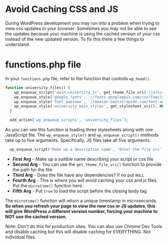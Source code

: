 # Avoid Caching CSS and JS

During WordPress development you may run into a problem when trying to view css updates in your browser. Sometimes you may not be able to see the updates because your machine is using the cached version of your css instead of the new updated version. To fix this there a few things to understand.

# functions.php file

In your `functions.php` file, refer to the function that controls `wp_head()`.

```php
function university_files() {
    wp_enqueue_script('main_university_js', get_theme_file_uri('/js/scripts-bundled.js'), NULL, microtime(), true);
    wp_enqueue_style('google_fonts', '//fonts.googleapis.com/css?family=Roboto+Condensed:300,300i,400,400i,700,700i|Roboto:100,300,400,400i,700,700i');
    wp_enqueue_style('font_awesome', '//maxcdn.bootstrapcdn.com/font-awesome/4.7.0/css/font-awesome.min.css');
    wp_enqueue_style('university_main_styles', get_stylesheet_uri(), NULL, microtime());
  }

  add_action('wp_enqueue_scripts', 'university_files');
```

As you can see this function is loading three stylesheets along with one JavaScript file. The `wp_enqueue_style()` and `wp_enqueue_script()` methods take up to five arguments. Specifically, JS files take all five arguments.

```php
  wp_enqueue_script('Make up a description name', 'Enter the file uri', 'Does it have any dependencies?', 'Make up a version number', 'Do you want to load this file right before the closing body tag?');
```

- **First Arg** - Make up a suitible name describing your script or css file
- **Second Arg** - You can use the `get_theme_file_uri()` function to provide the path for the file
- **Third Arg** - Does the file have any dependencies? If no put `NULL`
- **Fourth Arg** - This is where you will avoid caching your css and js files. Put the `microtime()` function here.
- **Fifth Arg** - Put `true` to load the script before the closing body tag

The `microtime()` function will return a unique timestamp in microseconds. **So when you refresh your page to view the new css or JS updates, this will give WordPress a different version number, forcing your machine to NOT use the cached version.**

Note: Don't do this for production sites. You can also use Chrome Dev Tools and disable caching but this will disable caching for EVERYTHING. Not individual files.

